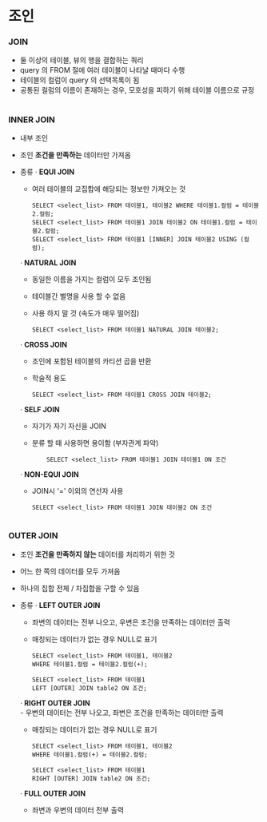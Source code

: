 # 조인 

### JOIN
 - 둘 이상의 테이블, 뷰의 행을 결합하는 쿼리 
 - query 의 FROM 절에 여러 테이블이 나타날 때마다 수행 
 - 테이블의 컬럼이 query 의 선택목록이 됨 
 - 공통된 컬럼의 이름이 존재하는 경우, 모호성을 피하기 위해 테이블 이름으로 규정 
 
# 
### INNER JOIN 
 - 내부 조인
 - 조인 **조건을 만족하는** 데이터만 가져옴 
 
 - 종류 
   · **EQUI JOIN**      
     - 여러 테이블의 교집합에 해당되는 정보만 가져오는 것 
	 
	       SELECT <select_list> FROM 테이블1, 테이블2 WHERE 테이블1.컬럼 = 테이블2.컬럼; 	
	       SELECT <select_list> FROM 테이블1 JOIN 테이블2 ON 테이블1.컬럼 = 테이블2.컬럼;
	       SELECT <select_list> FROM 테이블1 [INNER] JOIN 테이블2 USING (컬럼); 
	 
   · **NATURAL JOIN**   
     - 동일한 이름을 가지는 컬럼이 모두 조인됨    
	 - 테이블간 별명을 사용 할 수 없음   
	 - 사용 하지 말 것 (속도가 매우 떨어짐)   
	 
	       SELECT <select_list> FROM 테이블1 NATURAL JOIN 테이블2;

   · **CROSS JOIN**
     - 조인에 포함된 테이블의 카티션 곱을 반환    
     - 학술적 용도    	

	       SELECT <select_list> FROM 테이블1 CROSS JOIN 테이블2;
	
   · **SELF JOIN** 	 
	 - 자기가 자기 자신을 JOIN    
	 - 분류 할 때 사용하면 용이함 (부자관계 파악)    

               SELECT <select_list> FROM 테이블1 JOIN 테이블1 ON 조건 	 
	 
   · **NON-EQUI JOIN**   
     - JOIN시 '=' 이외의 연산자 사용    
	 
	       SELECT <select_list> FROM 테이블1 JOIN 테이블2 ON 조건 
	 
#	 
### OUTER JOIN 
  - 조인 **조건을 만족하지 않는** 데이터를 처리하기 위한 것 
  - 어느 한 쪽의 데이터를 모두 가져옴 
  - 하나의 집합 전체 / 차집합을 구할 수 있음 
  
  - 종류 
    · **LEFT OUTER JOIN**    
	  - 좌변의 데이터는 전부 나오고, 우변은 조건을 만족하는 데이터만 출력 
	  - 매칭되는 데이터가 없는 경우 NULL로 표기 
	  
	        SELECT <select_list> FROM 테이블1, 테이블2
	        WHERE 테이블1.컬럼 = 테이블2.컬럼(+); 
	  
	        SELECT <select_list> FROM 테이블1 
	        LEFT [OUTER] JOIN table2 ON 조건; 
	   
     · **RIGHT OUTER JOIN**       
          - 우변의 데이터는 전부 나오고, 좌변은 조건을 만족하는 데이터만 출력	   
	  - 매칭되는 데이터가 없는 경우 NULL로 표기    
	  
	        SELECT <select_list> FROM 테이블1, 테이블2
	        WHERE 테이블1.컬럼(+) = 테이블2.컬럼; 
	  
	        SELECT <select_list> FROM 테이블1 
	        RIGHT [OUTER] JOIN table2 ON 조건; 
	  
    · **FULL OUTER JOIN** 
	  - 좌변과 우변의 데이터 전부 출력 
	  
   
